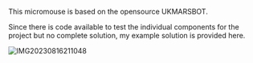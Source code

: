 This micromouse is based on the opensource UKMARSBOT.

Since there is code available to test the individual components for the project but no complete solution, my example solution is provided here. 

![IMG20230816211048](https://github.com/user-attachments/assets/7ec54087-7e10-4949-9f31-467c4387dd42)


